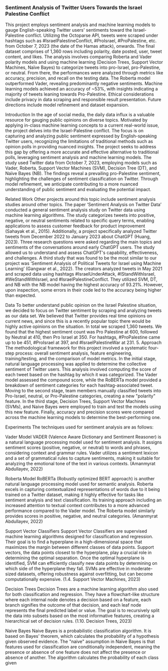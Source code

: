 ### Sentiment Analysis of Twitter Users Towards the Israel Palestine Conflict

This project employs sentiment analysis and machine learning models to gauge English-speaking Twitter users'
sentiments toward the Israel-Palestine conflict. Utilizing the Octoparse API, tweets were scraped under hashtags
such as #IsraelPalestineConflict, #ProIsrael, #ProPalestine, etc. from October 7, 2023 (the date of the Hamas attack),
onwards. The final dataset comprises of 1,360 rows including polarity, date posted, user, tweet content, and likes.
The analysis involves comparing Roberta and Vader polarity models and using machine learning (Decision Trees,
Support Vector Machines, Naïve Bayes) to categorize tweets into pro-Israel, pro-Palestine, or neutral. From there,
the performances were analyzed through metrics like accuracy, precision, and recall on the testing data. The Roberta
model outperformed Vader, revealing predominantly negative sentiments. Machine learning models achieved an
accuracy of ~53%, with insights indicating a majority of tweets leaning towards Pro-Palestine. Ethical
considerations include privacy in data scraping and responsible result presentation. Future directions include model
refinement and dataset expansion.

Introduction
In the age of social media, the daily data influx is a valuable resource for gauging public opinions on diverse topics.
Motivated by applying in-class machine learning concepts to a current real-world issue, the project delves into the
Israel-Palestine conflict. The focus is on capturing and analyzing public sentiment expressed by English-speaking
Twitter users, recognizing the limitations of traditional methods such as opinion polls in providing nuanced insights.
The project seeks to address this gap by offering a more accurate and effective alternative to traditional polls,
leveraging sentiment analysis and machine learning models. The study used Twitter data from October 7, 2023,
employing models such as Vader, Roberta, Support Vector Machines (SVM), Decision Tree (DT), and Naïve Bayes
(NB). The findings reveal a prevailing pro-Palestine sentiment, highlighting the challenges of sentiment
classification on Twitter. Through model refinement, we anticipate contributing to a more nuanced understanding of
public sentiment and evaluating the potential impact.

Related Work
Other projects around this topic include sentiment analysis studies around other topics. The paper ‘Sentiment
Analysis on Twitter Data’ conducted a general sentiment analysis study on Twitter data using machine learning
algorithms. The study categorizes tweets into positive, negative, or neutral sentiments related to specific query
terms, enabling applications to assess customer feedback for product improvement (Sahayak et al., 2015).
Additionally, a project specifically analyzed Twitter tweets from December 2022 to January 2023 about ChatGPT
(Huang, 2023). Three research questions were asked regarding the main topics and sentiments of the conversations
around early ChatGPT users. The study allowed us to understand and assess ChatGPT's capability, effectiveness, and
challenges. A third study that was found to be the most similar to our project was ‘Sentiment Analysis of Political
Tweets for Israel using Machine Learning’ (Gangwar et al., 2022). The creators analyzed tweets in May 2021 and
scraped data using hashtags #IsraelUnderAttack, #IStandWithIsrael, #WeStandWithIsrael, and
#IsraelPalestineConflict. They utilized SVM, DT, and NB with the NB model having the highest accuracy of
93.21%. However, upon inspection, some errors in their code led to the accuracy being higher than expected.

Data
To better understand public opinion on the Israel Palestine situation, we decided to focus on Twitter sentiment by
scraping and analyzing tweets as our data set. We believed that Twitter provides real time opinions on current news,
and since this is a recently popular topic there would be highly active opinions on the situation. In total we scraped
1,360 tweets. We found that the highest sentiment count was Pro Palestine at 600, followed by Neutral at 410, then
Pro Israel at 350. For hashtags, #ProPalestine came up to be 451, #ProIsrael at 397, and #IsraelPalestineWar at 231.
5. Approach
The methodological framework for this project involved a systematic four-step process: overall sentiment analysis,
feature engineering, training/testing, and the comparison of model metrics. In the initial stage, natural language
processing was applied to determine the collective sentiment of Twitter users. This analysis involved computing the
score of each tweet based on the hashtag by which it was categorized. The Vader model assessed the compound
score, while the RoBERTa model provided a breakdown of sentiment categories for each hashtag-associated tweet.
Moving to the second stage, team members manually classified tweets into Pro-Israel, neutral, or Pro-Palestine
categories, creating a new "polarity" feature. In the third stage, Decision Trees, Support Vector Machines (SVMs),
and Naive Bayes were employed to train and test the models using this new feature. Finally, accuracy and precision
scores were compared across the machine learning models to determine the best-performing one.

Experiments
The techniques used for sentiment analysis are as follows:

Vader Model
VADER (Valence Aware Dictionary and Sentiment Reasoner) is a natural language processing model used for
sentiment analysis. It assigns sentiment scores (positive, negative, or neutral) to words and phrases, considering
context and grammar rules. Vader utilizes a sentiment lexicon and a set of grammatical rules to capture sentiments,
making it suitable for analyzing the emotional tone of the text in various contexts. (Amanmyrat Abdullayev, 2022)

Roberta Model
RoBERTa (Robustly optimized BERT approach) is another natural language processing model used for semantic
analysis. Roberta excels in capturing contextualized representations of words due to it being trained on a Twitter
dataset, making it highly effective for tasks like sentiment analysis and text classification. Its training approach
including an increased attention to textual context contributes to a more advanced performance compared to the
Vader model. The Roberta model similarly provides scores in positive, negative, and neutral categories. (Amanmyrat
Abdullayev, 2022)

Support Vector Classifiers
Support Vector Classifiers are supervised machine learning algorithms designed for classification and regression.
Their goal is to find a hyperplane in a high-dimensional space that maximizes the margin between different classes
of data points. Support vectors, the data points closest to the hyperplane, play a crucial role in determining the
optimal separation. Once the optimal hyperplane is identified, SVM can efficiently classify new data points by
determining on which side of the hyperplane they fall. SVMs are effective in moderate-sized datasets, offering
robustness against overfitting, but can become computationally expensive. (1.4. Support Vector Machines, 2023)

Decision Trees
Decision Trees are a machine learning algorithm also used for both classification and regression. They have a
flowchart-like structure where each internal node denotes a decision based on a feature, each branch signifies the
outcome of that decision, and each leaf node represents the final predicted label or value. The goal is to recursively
split the data into subsets based on the most informative features, creating a hierarchical set of decision rules. (1.10.
Decision Trees, 2023)

Naive Bayes
Naive Bayes is a probabilistic classification algorithm. It is based on Bayes' theorem, which calculates the
probability of a hypothesis given observed evidence. The "naive" assumption in Naive Bayes is that features used
for classification are conditionally independent, meaning the presence or absence of one feature does not affect the
presence or absence of another. The algorithm calculates the probability of each class given
